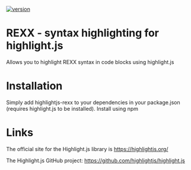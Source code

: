 [![version](https://badgen.net/npm/v/highlightjs-rexx)](https://www.npmjs.com/package/highlightjs-rexx)

# REXX - syntax highlighting for highlight.js
Allows you to highlight REXX syntax in code blocks using highlight.js

# Installation
Simply add highlightjs-rexx to your dependencies in your package.json (requires highlight.js to be installed). Install using npm

# Links

The official site for the Highlight.js library is https://highlightjs.org/

The Highlight.js GitHub project: https://github.com/highlightjs/highlight.js
